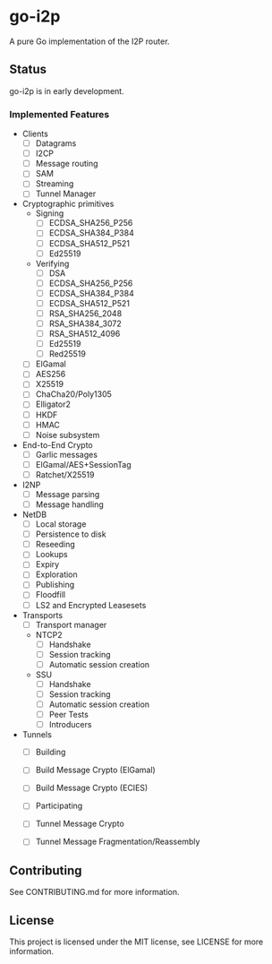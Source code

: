 # go-i2p

A pure Go implementation of the I2P router.

## Status

go-i2p is in early development.

### Implemented Features

- Clients
  - [ ] Datagrams
  - [ ] I2CP
  - [ ] Message routing
  - [ ] SAM
  - [ ] Streaming
  - [ ] Tunnel Manager
- Cryptographic primitives
  - Signing
    - [ ] ECDSA_SHA256_P256
    - [ ] ECDSA_SHA384_P384
    - [ ] ECDSA_SHA512_P521
    - [ ] Ed25519
  - Verifying
    - [ ] DSA
    - [ ] ECDSA_SHA256_P256
    - [ ] ECDSA_SHA384_P384
    - [ ] ECDSA_SHA512_P521
    - [ ] RSA_SHA256_2048
    - [ ] RSA_SHA384_3072
    - [ ] RSA_SHA512_4096
    - [ ] Ed25519
    - [ ] Red25519
  - [ ] ElGamal
  - [ ] AES256
  - [ ] X25519
  - [ ] ChaCha20/Poly1305
  - [ ] Elligator2
  - [ ] HKDF
  - [ ] HMAC
  - [ ] Noise subsystem
- End-to-End Crypto
  - [ ] Garlic messages
  - [ ] ElGamal/AES+SessionTag
  - [ ] Ratchet/X25519
- I2NP
  - [ ] Message parsing
  - [ ] Message handling
- NetDB
  - [ ] Local storage
  - [ ] Persistence to disk
  - [ ] Reseeding
  - [ ] Lookups
  - [ ] Expiry
  - [ ] Exploration
  - [ ] Publishing
  - [ ] Floodfill
  - [ ] LS2 and Encrypted Leasesets
- Transports
  - [ ] Transport manager
  - NTCP2
    - [ ] Handshake
    - [ ] Session tracking
    - [ ] Automatic session creation
  - SSU
    - [ ] Handshake
    - [ ] Session tracking
    - [ ] Automatic session creation
    - [ ] Peer Tests
    - [ ] Introducers
- Tunnels
    - [ ] Building
    - [ ] Build Message Crypto (ElGamal)
    - [ ] Build Message Crypto (ECIES)
    - [ ] Participating
    - [ ] Tunnel Message Crypto
    - [ ] Tunnel Message Fragmentation/Reassembly


## Contributing

See CONTRIBUTING.md for more information.

## License

This project is licensed under the MIT license, see LICENSE for more information.
